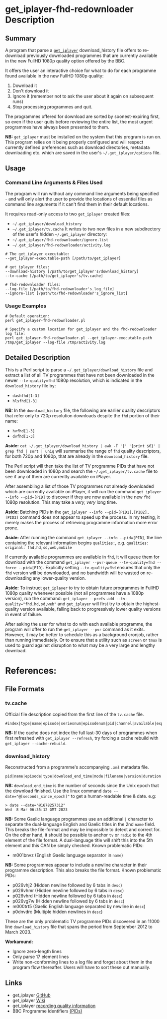 # get_iplayer-fhd-redownloader Description

## Summary
A program that parse a [`get_iplayer`](https://github.com/get-iplayer/get_iplayer) download_history file offers to re-download previously downloaded programmes that are currently available in the new FullHD 1080p quality option offered by the BBC.

It offers the user an interactive choice for what to do for each programme found available in the new FullHD 1080p quality:
1. Download it
2. Don't download it
3. Ignore it (remember not to ask the user about it again on subsequent runs)
4. Stop processing programmes and quit.

The programmes offered for download are sorted by soonest-expiring first, so even if the user quits before reviewing the entire list, the most urgent programmes have always been presented to them. 

**NB:** `get_iplayer` must be installed on the system that this program is run on. This program relies on it being properly configured and will respect currently defined preferences such as download directories, metadata downloading etc. which are saved in the user's `~/.get_iplayer/options` file.
## Usage
### Command Line Arguments & Files Used
The program will run without any command line arguments being specified - and will only alert the user to provide the locations of essential files as command line arguments if it can't find them in their default locations.

It requires read-only access to two `get_iplayer` created files:
- `~/.get_iplayer/download_history`
- `~/.get_iplayer/tv.cache`
It writes to two new files in a new subdirectory of the user's hidden `~/.get_iplayer` directory:
- `~/.get_iplayer/fhd-redownloader/ignore.list`
- `~/.get_iplayer/fhd-redownloader/activity.log`

```
# The get_iplayer executable:
--get_iplayer-executable-path [/path/to/get_iplayer]

# get_iplayer files:
--download-history [/path/to/get_iplayer's/download_history]
--tv-cache [/path/to/get_iplayer's/tv.cache]

# fhd-redownloader files:
--log-file [/path/to/fhd-redownloader's_log_file]
--ignore-list [/path/to/fhd-redownloader's_ignore_list]
```
### Usage Examples
```
# Default operation:
perl get_iplayer-fhd-redownloader.pl

# Specify a custom location for get_iplayer and the fhd-redownloader log file:
perl get_iplayer-fhd-redownloader.pl --get_iplayer-executable-path /tmp/get_iplayer --log-file /tmp/activity.log
```
## Detailed Description

This is a Perl script to parse a `~/.get_iplayer/download_history` file and extract a list of all TV programmes that have not been downloaded in the newer `--tv-quality=fhd` 1080p resolution, which is indicated in the `download_history` file by:
- `dashfhd[1-3]`
- `hlsfhd[1-3]`

**NB:** In the `download_history` file, the following are earlier quality descriptors that refer only to 720p resolution downloads despite the `fhd` portion of their name:
- `hvfhd[1-3]`
- `dvfhd[1-3]`

**Aside:** `cat ~/.get_iplayer/download_history | awk -F '|' '{print $6}' | grep fhd | sort | uniq` will summarise the range of `fhd` quality descriptors, for both 720p and 1080p, that are already in the `download_history` file.

The Perl script will then take the list of TV programme PIDs that have not been downloaded in 1080p and search the `~/.get_iplayer/tv.cache` file to see if any of them are currently available on iPlayer.

After assembling a list of those TV programmes not already downloaded which are currently available on iPlayer, it will run the command `get_iplayer --info --pid=[PID]` to discover if they are now available in the new `fhd` 1080p resolution. This may take a *very, very* long time.

**Aside:** Batching PIDs in the `get_iplayer --info --pid=[PID1],[PID2],[PID3]` command does not appear to speed up the process. In my testing, it merely makes the process of retrieving programme information more error prone.

**Aside:** After running the command `get_iplayer --info --pid=[PID]`, the line containing the relevant information begins `qualities:`, e.g.
`qualities:       original: fhd,hd,sd,web,mobile`

If currently available programmes are available in `fhd`, it will queue them for download with the command `get_iplayer --pvr-queue --tv-quality=fhd --force --pid=[PID]`. Explicitly setting `--tv-quality=fhd` ensures that only the `fhd` version will be downloaded, and no bandwidth will be wasted on re-downloading any lower-quality version.

**Aside:** To instruct `get_iplayer` to try to obtain future programmes in FullHD 1080p quality whenever possible (not all programmes have a 1080p version), run the command: `get_iplayer --prefs-add --tv-quality="fhd,hd,sd,web"` and `get_iplayer` will first try to obtain the highest-quality version available, falling back to progressively lower quality versions in event of failure.

After asking the user for what to do with each available programme, the program will offer to run the `get_iplayer --pvr` command as it exits. However, it may be better to schedule this as a background cronjob, rather than running immediately. Or to ensure that a utility such as `screen` or `tmux` is used to guard against disruption to what may be a very large and lengthy download.
# References:
## File Formats
### tv.cache
Official file description copied from the first line of the `tv.cache` file.
```
#index|type|name|episode|seriesnum|episodenum|pid|channel|available|expires|duration|desc|web|thumbnail|timeadded|
```
**NB:** If the cache does not index the full last-30 days of programmes when first refreshed with `get_iplayer --refresh`, try forcing a cache rebuild with `get_iplayer --cache-rebuild`.
### download_history
Reconstructed from a programme's accompanying `.xml` metadata file.
```
pid|name|episode|type|download_end_time|mode|filename|version|duration|desc|channel|categories|thumbnail|guidance|web|episodenum|seriesnum|
```
**NB:** `download_end_time` is the number of seconds since the Unix epoch that the download finished. Use the linux command `date --date="@[seconds_since_epoch]"` to get a human-readable 
time & date.
e.g:
```
> date --date="@1678257312"
Wed  8 Mar 06:35:12 GMT 2023
```
**NB:** Some Gaelic language programmes use an additional `|` character to separate the dual-language English and Gaelic titles in the 2nd `name` field. This breaks the file-format and may be impossible to detect and correct for. On the other hand, it should be possible to anchor `tv` or `radio` to the 4th element of the file format. A dual-language title will shift this into the 5th element and this CAN be simply checked.
Known problematic PIDs:
- m001bnvz (English Gaelic language separator in `name`)
  
**NB:** Some programmes appear to include a newline character in their programme description. This also breaks the file format.
Known problematic PIDs:
- p026vhj2 (Hidden newline followed by 6 tabs in `desc`)
- p026vhmr (Hidden newline followed by 6 tabs in `desc`)
- p026vhrd (Hidden newline followed by 6 tabs in `desc`)
- p026vg7w (Hidden newline followed by 6 tabs in `desc`)
- m000trt5 (Gaelic English language separated by newline in `desc`)
- p0dnvdrc (Multiple hidden newlines in `desc`)

These are the only problematic TV programme PIDs discovered in an 11000 line `download_history` file that spans the period from September 2012 to March 2023.

**Workaround:**
- Ignore zero-length lines
- Only parse 17 element lines
- Write non-conforming lines to a log file and forget about them in the program flow thereafter. Users will have to sort these out manually.
## Links
- get_iplayer [GitHub](https://github.com/get-iplayer/get_iplayer)
- get_iplayer [Wiki](https://github.com/get-iplayer/get_iplayer/wiki)
- get_iplayer [recording quality information](https://github.com/get-iplayer/get_iplayer/wiki/modes)
- BBC Programme Identifiers [(PIDs)](https://en.wikipedia.org/wiki/BBC_Programme_Identifier)
  